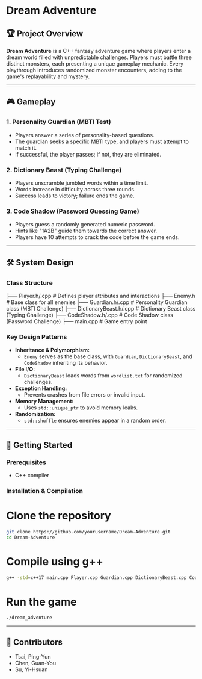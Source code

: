 # Dream Adventure

## 🏆 Project Overview
**Dream Adventure** is a C++ fantasy adventure game where players enter a dream world filled with unpredictable challenges. Players must battle three distinct monsters, each presenting a unique gameplay mechanic. Every playthrough introduces randomized monster encounters, adding to the game's replayability and mystery.

---

## 🎮 Gameplay
### 1. Personality Guardian (MBTI Test)
- Players answer a series of personality-based questions.
- The guardian seeks a specific MBTI type, and players must attempt to match it.
- If successful, the player passes; if not, they are eliminated.

### 2. Dictionary Beast (Typing Challenge)
- Players unscramble jumbled words within a time limit.
- Words increase in difficulty across three rounds.
- Success leads to victory; failure ends the game.

### 3. Code Shadow (Password Guessing Game)
- Players guess a randomly generated numeric password.
- Hints like "1A2B" guide them towards the correct answer.
- Players have 10 attempts to crack the code before the game ends.

---

## 🛠️ System Design
### Class Structure
├── Player.h/.cpp         # Defines player attributes and interactions
├── Enemy.h               # Base class for all enemies
├── Guardian.h/.cpp       # Personality Guardian class (MBTI Challenge)
├── DictionaryBeast.h/.cpp # Dictionary Beast class (Typing Challenge)
├── CodeShadow.h/.cpp     # Code Shadow class (Password Challenge)
├── main.cpp              # Game entry point
### Key Design Patterns
- **Inheritance & Polymorphism:**
  - `Enemy` serves as the base class, with `Guardian`, `DictionaryBeast`, and `CodeShadow` inheriting its behavior.
- **File I/O:**
  - `DictionaryBeast` loads words from `wordlist.txt` for randomized challenges.
- **Exception Handling:**
  - Prevents crashes from file errors or invalid input.
- **Memory Management:**
  - Uses `std::unique_ptr` to avoid memory leaks.
- **Randomization:**
  - `std::shuffle` ensures enemies appear in a random order.

---

## 🚀 Getting Started
### Prerequisites
- C++ compiler

### Installation & Compilation
# Clone the repository
  ```bash
  git clone https://github.com/yourusername/Dream-Adventure.git
  cd Dream-Adventure
  ```
# Compile using g++
  ```bash
  g++ -std=c++17 main.cpp Player.cpp Guardian.cpp DictionaryBeast.cpp CodeShadow.cpp -o dream_adventure
  ```
# Run the game
  ```bash
  ./dream_adventure
  ```

---

## 🤝 Contributors
- Tsai, Ping-Yun
- Chen, Guan-You
- Su, Yi-Hsuan
